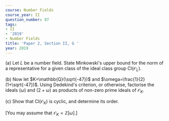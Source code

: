 ```yaml
---
course: Number Fields
course_year: II
question_number: 97
tags:
- II
- '2019'
- Number Fields
title: 'Paper 2, Section II, G '
year: 2019
---
```




(a) Let $L$ be a number field. State Minkowski's upper bound for the norm of a representative for a given class of the ideal class group $\mathrm{Cl}\left(\mathcal{O}_{L}\right)$.

(b) Now let $K=\mathbb{Q}(\sqrt{-47})$ and $\omega=\frac{1}{2}(1+\sqrt{-47})$. Using Dedekind's criterion, or otherwise, factorise the ideals $(\omega)$ and $(2+\omega)$ as products of non-zero prime ideals of $\mathcal{O}_{K}$.

(c) Show that $\mathrm{Cl}\left(\mathcal{O}_{K}\right)$ is cyclic, and determine its order.

[You may assume that $\left.\mathcal{O}_{K}=\mathbb{Z}[\omega] .\right]$
